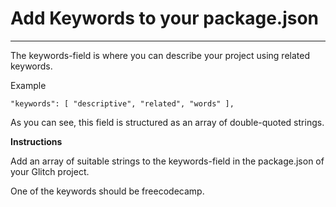 # Add Keywords to your package.json

---

The keywords-field is where you can describe your project using related keywords.

Example

`"keywords": [ "descriptive", "related", "words" ],`

As you can see, this field is structured as an array of double-quoted strings.

**Instructions**

Add an array of suitable strings to the keywords-field in the package.json of your Glitch project.

One of the keywords should be freecodecamp.
